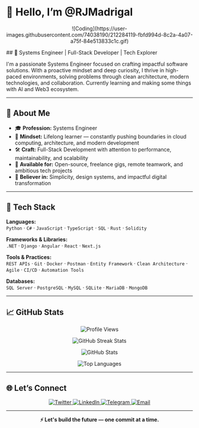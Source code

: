 # 👋 Hello, I’m @RJMadrigal
<p align="center">
![Coding](https://user-images.githubusercontent.com/74038190/212284119-fbfd994d-8c2a-4a07-a75f-84e513833c1c.gif)
<p/>
## 🚀 Systems Engineer | Full-Stack Developer | Tech Explorer


I'm a passionate Systems Engineer focused on crafting impactful software solutions. With a proactive mindset and deep curiosity, I thrive in high-paced environments, solving problems through clean architecture, modern technologies, and collaboration. Currently learning and making some things with AI and Web3 ecosystem.

---

## 💼 About Me

- 🎓 **Profession:** Systems Engineer
- 🧠 **Mindset:** Lifelong learner — constantly pushing boundaries in cloud computing, architecture, and modern development
- 🛠️ **Craft:** Full-Stack Development with attention to performance, maintainability, and scalability
- 🤝 **Available for:** Open-source, freelance gigs, remote teamwork, and ambitious tech projects
- 🧩 **Believer in:** Simplicity, design systems, and impactful digital transformation

---

## 🧰 Tech Stack

**Languages:**  
`Python` · `C#` · `JavaScript` · `TypeScript` · `SQL` · `Rust` · `Solidity`  

**Frameworks & Libraries:**  
`.NET` · `Django` · `Angular` · `React` · `Next.js`

**Tools & Practices:**  
`REST APIs` · `Git` · `Docker` · `Postman` · `Entity Framework` · `Clean Architecture` · `Agile` · `CI/CD` · `Automation Tools` 

**Databases:**  
`SQL Server` · `PostgreSQL` · `MySQL` · `SQLite` · `MariaDB` · `MongoDB` 

---

## 📈 GitHub Stats

<p align="center">
  <img src="https://komarev.com/ghpvc/?username=RJMadrigal&label=Profile%20views&color=0e75b6&style=flat" alt="Profile Views" />
</p>

<p align="center">
  <img src="https://github-readme-streak-stats.herokuapp.com/?user=RJMadrigal&theme=radical&hide_border=false" alt="GitHub Streak Stats" />
</p>

<p align="center">
  <img src="https://github-readme-stats.vercel.app/api?username=RJMadrigal&theme=radical&hide_border=false&include_all_commits=true&count_private=true" alt="GitHub Stats" />
</p>

<p align="center">
  <img src="https://github-readme-stats.vercel.app/api/top-langs/?username=RJMadrigal&theme=radical&hide_border=false&layout=compact&count_private=true" alt="Top Languages" />
</p>

---

## 🌐 Let’s Connect

<p align="center">
  <a href="https://x.com/bymadrigal" target="_blank">
    <img src="https://img.shields.io/badge/Twitter-1DA1F2?style=for-the-badge&logo=twitter&logoColor=white" alt="Twitter">
  </a>
  <a href="https://www.linkedin.com/in/rjosuemadrigal/" target="_blank">
    <img src="https://img.shields.io/badge/LinkedIn-0077B5?style=for-the-badge&logo=linkedin&logoColor=white" alt="LinkedIn">
  </a>
  <a href="https://t.me/RJMadrigal" target="_blank">
    <img src="https://img.shields.io/badge/Telegram-2CA5E0?style=for-the-badge&logo=telegram&logoColor=white" alt="Telegram">
  </a>
  <a href="mailto:josuemadrigalvevo@gmail.com" target="_blank">
    <img src="https://img.shields.io/badge/Email-D14836?style=for-the-badge&logo=gmail&logoColor=white" alt="Email">
  </a>
</p>

---

<p align="center"><b>⚡ Let's build the future — one commit at a time.</b></p>
